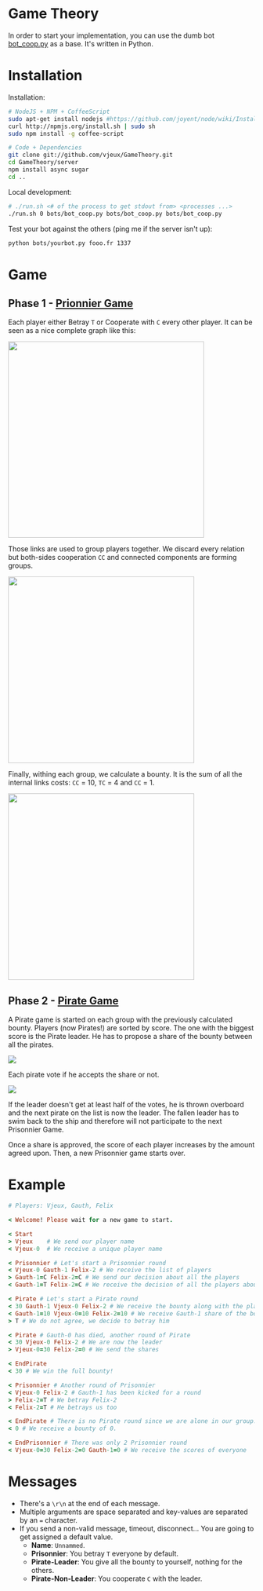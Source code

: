 Game Theory
===========

In order to start your implementation, you can use the dumb bot [bot_coop.py](https://github.com/vjeux/GameTheory/blob/master/bots/bot_coop.py) as a base. It's written in Python.

Installation
============

Installation:

```bash
# NodeJS + NPM + CoffeeScript
sudo apt-get install nodejs #https://github.com/joyent/node/wiki/Installing-Node.js-via-package-manager
curl http://npmjs.org/install.sh | sudo sh
sudo npm install -g coffee-script

# Code + Dependencies
git clone git://github.com/vjeux/GameTheory.git
cd GameTheory/server
npm install async sugar
cd ..
```

Local development:

```bash
# ./run.sh <# of the process to get stdout from> <processes ...>
./run.sh 0 bots/bot_coop.py bots/bot_coop.py bots/bot_coop.py
```

Test your bot against the others (ping me if the server isn't up):

```bash
python bots/yourbot.py fooo.fr 1337
```

Game
====

Phase 1 - [Prionnier Game](http://en.wikipedia.org/wiki/Prisoner%27s_dilemma)
---------

Each player either Betray ```T``` or Cooperate with ```C``` every other player. It can be seen as a nice complete graph like this:

<img src="http://fooo.fr/~vjeux/epita/game-theory/images/prionnier_1.png" width="400px" />

Those links are used to group players together. We discard every relation but both-sides cooperation ```CC``` and connected components are forming groups.

<img src="http://fooo.fr/~vjeux/epita/game-theory/images/prionnier_2.png" width="380px" />

Finally, withing each group, we calculate a bounty. It is the sum of all the internal links costs: ```CC``` = 10, ```TC``` = 4 and ```CC``` = 1.

<img src="http://fooo.fr/~vjeux/epita/game-theory/images/prionnier_3.png" width="380px" />

Phase 2 - [Pirate Game](http://euclid.trentu.ca/math/bz/pirates_gold.pdf)
------

A Pirate game is started on each group with the previously calculated bounty. Players (now Pirates!) are sorted by score. The one with the biggest score is the Pirate leader. He has to propose a share of the bounty between all the pirates.

<img src="http://fooo.fr/~vjeux/epita/game-theory/images/pirate_1.png" />

Each pirate vote if he accepts the share or not.

<img src="http://fooo.fr/~vjeux/epita/game-theory/images/pirate_2.png" />

If the leader doesn't get at least half of the votes, he is thrown overboard and the next pirate on the list is now the leader. The fallen leader has to swim back to the ship and therefore will not participate to the next Prisonnier Game.

Once a share is approved, the score of each player increases by the amount agreed upon. Then, a new Prisonnier game starts over.


Example
=======

```ruby
# Players: Vjeux, Gauth, Felix

< Welcome! Please wait for a new game to start.

< Start
> Vjeux    # We send our player name
< Vjeux-0  # We receive a unique player name

< Prisonnier # Let's start a Prisonnier round
< Vjeux-0 Gauth-1 Felix-2 # We receive the list of players
> Gauth-1=C Felix-2=C # We send our decision about all the players
< Gauth-1=T Felix-2=C # We receive the decision of all the players about us

< Pirate # Let's start a Pirate round
< 30 Gauth-1 Vjeux-0 Felix-2 # We receive the bounty along with the players sorted by hierarchy
< Gauth-1=10 Vjeux-0=10 Felix-2=10 # We receive Gauth-1 share of the bounty
> T # We do not agree, we decide to betray him

< Pirate # Gauth-0 has died, another round of Pirate
< 30 Vjeux-0 Felix-2 # We are now the leader
> Vjeux-0=30 Felix-2=0 # We send the shares

< EndPirate
< 30 # We win the full bounty!

< Prisonnier # Another round of Prisonnier
< Vjeux-0 Felix-2 # Gauth-1 has been kicked for a round
> Felix-2=T # We betray Felix-2
< Felix-2=T # He betrays us too

< EndPirate # There is no Pirate round since we are alone in our group.
< 0 # We receive a bounty of 0.

< EndPrisonnier # There was only 2 Prisonnier round
< Vjeux-0=30 Felix-2=0 Gauth-1=0 # We receive the scores of everyone
```

Messages
========

* There's a ```\r\n``` at the end of each message.
* Multiple arguments are space separated and key-values are separated by an ```=``` character.
* If you send a non-valid message, timeout, disconnect... You are going to get assigned a default value.
  * **Name**: ```Unnammed```.
  * **Prisonnier**: You betray ```T``` everyone by default.
  * **Pirate-Leader**: You give all the bounty to yourself, nothing for the others.
  * **Pirate-Non-Leader**: You cooperate ```C``` with the leader.

